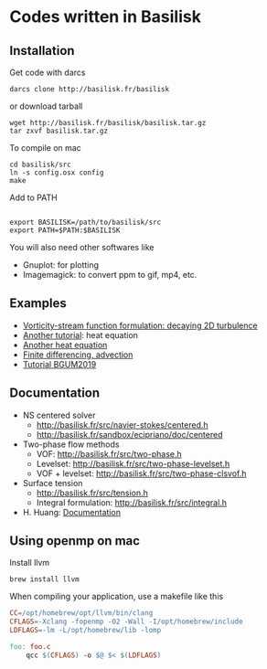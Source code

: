 # Codes written in Basilisk

## Installation

Get code with darcs

```shell
darcs clone http://basilisk.fr/basilisk
```

or download tarball

```shell
wget http://basilisk.fr/basilisk/basilisk.tar.gz
tar zxvf basilisk.tar.gz
```

To compile on mac

```shell
cd basilisk/src
ln -s config.osx config
make
```

Add to PATH

```shell

export BASILISK=/path/to/basilisk/src
export PATH=$PATH:$BASILISK
```

You will also need other softwares like

* Gnuplot: for plotting
* Imagemagick: to convert ppm to gif, mp4, etc.

## Examples

* [Vorticity-stream function formulation: decaying 2D turbulence](http://basilisk.fr/src/examples/turbulence.c)
* [Another tutorial](http://basilisk.fr/sandbox/jmf/tutorial): heat equation
* [Another heat equation](http://basilisk.fr/sandbox/diffusion.c)
* [Finite differencing, advection](http://basilisk.fr/sandbox/course/)
* [Tutorial BGUM2019](http://basilisk.fr/sandbox/tutorial_bgum2019/README)

## Documentation

* NS centered solver
  * http://basilisk.fr/src/navier-stokes/centered.h
  * http://basilisk.fr/sandbox/ecipriano/doc/centered
* Two-phase flow methods
  * VOF: http://basilisk.fr/src/two-phase.h
  * Levelset: http://basilisk.fr/src/two-phase-levelset.h
  * VOF + levelset: http://basilisk.fr/src/two-phase-clsvof.h
* Surface tension
  * http://basilisk.fr/src/tension.h
  * Integral formulation: http://basilisk.fr/src/integral.h
* H. Huang: [Documentation](https://github.com/Langford-H/Basilisk-Documentation)

## Using openmp on mac

Install llvm

```shell
brew install llvm
```

When compiling your application, use a makefile like this

```makefile
CC=/opt/homebrew/opt/llvm/bin/clang
CFLAGS=-Xclang -fopenmp -O2 -Wall -I/opt/homebrew/include
LDFLAGS=-lm -L/opt/homebrew/lib -lomp

foo: foo.c
    qcc $(CFLAGS) -o $@ $< $(LDFLAGS)
```
